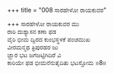 +++
title = "008 ಸಾರಹೇಳೋ ರಾಯಕುವರ"

+++
ಸಾರಹೇಳೋ ರಾಯಕುವರ ಮು  
ರಾರಿ ದುಶ್ಯಾಸನ ಕಣಾ ಫಡ  
ವೈರಿ ಭೀಮ ದ್ವಿರದ ಕುಂಭಸ್ಥಳಕೆ ಪಂಚಮುಖ  
ವೀರಮನ್ಮಥ ತ್ರಿಪುರಹರ ಜು  
ಜ್ಝಾರ ಭಟ ಜಗಜಟ್ಟಿಗಿದಿರೆ ವಿ  
ಕಾರಿಯೇ ಫಡ ಭೀಮನೆನುತೈದಿತು ಭಟಸ್ತೋಮ       ॥8॥